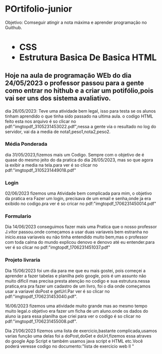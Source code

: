 # POrtifolio-junior 

Objetivo: Comseguir atingir a nota máxima e aprender programação no Guithub.

<h1>
  <Ul>
    <li> CSS </li>
    <li> Estrutura Basica De  Basica HTML </li>
  </Ul>
  </h1>
  
  <h2> 
  <p> Hoje na aula de programação WEb do dia 24/05/2023 o professor passou para a gente como entrar no hithub e a criar um potifólio,pois vai ser uns dos sistema avaliativo.</p>
  </h2>
dia 26/05/2023:
Teve uma atividade bem legal, isso para testa se os alunos tinham aprendido o que tinha sido passado na ultima aula. o codigo HTML feito esta nos arquivo é so clicar no pdf:"imgtopdf_3105231453022.pdf",nessa  a gente via o resultado no log do servidor, vai da a media de nota1,peso1,nota2,peso2.


<h3>Média Ponderada</h3>
dia 31/05/2023,fizemos mais um Codigo.
Sempre com o objetivo de é quase do mesmo jeito do da pratica do dia 26/05/2023, mas so que agora ia exibir a media na tela.para ver é so clicar no pdf:"imgtopdf_3105231449018.pdf"
<h3>Login</h3>
02/06/2023 fizemos uma Atividade bem complicada para mim, o objetivo da pratica era Fazer um login, precisava de um email e senha,onde ja era exibido no codigo.pra ver é so cricar no pdf:"imgtopdf_1706231450014.pdf"
<h3>Formulario</h3>
Dia 14/06/2023 conseguimos fazer mais uma Pratica que o nosso professor J.vitor passou.onde começamos a usar duas variaveis bem estranha no inicio.essa variaveis eu não tinha entendido muito bem,mas o professor com toda calma do mundo explicou denovo e denovo até eu entender.para ver é so clicar no pdf:"imgtopdf_1706231451037.pdf"
<h3>Projeto livraria</h3>
Dia 15/06/2023 foi um dia para me que eu mais gostei, pois começei a aprender a fazer tabelas e planilha pelo google, pois é um assunto não muito dificil mas precisa presta atenção no codigo e sua estrutura.nessa pratica,era pra fazer um cadastro de um livro, foi o dia onde começamos usar a variavel doPost e getUrl.Par ver é so clicar no pdf:"imgtopdf_1706231453040.pdf".

16/06/2023 fizemos uma atividade muito grande mas ao mesmo tempo muito legal.o objetivo era fazer um ficha de um aluno.onde os dados do aluno ia para essa planilha que criei para ver o codigo é so clicar no pdf:"imgtopdf_1706231455008.pdf".

Dia 21/06/2023 fizemos uma lista de exercicio,bastante complicada,usamos varias função uma delas foi a doPost,doGet e doUrl,fizemos essa atraves do google App Script e também usamos java script e HTML etc.Você poderá veresse codigo no documento:"lista de exercicio web II "
